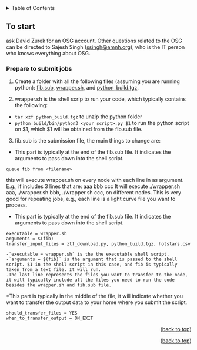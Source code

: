 <!-- TABLE OF CONTENTS -->
<details>
  <summary>Table of Contents</summary>
  <ol>
    <li><a href="#to-start">To start</a></li>
    <li><a href="#prepare">Prepare to submit jobs</a></li>
    <li><a href="#submit-jobs">Submit jobs</a></li>
    <li><a href="#cheat-sheet">Cheat sheet</a></li>
    <li><a href="#citation">To cite OSG</a></li>
  </ol>
</details>


<!-- To start -->
## To start
ask David Zurek for an OSG account. Other questions related to the OSG can be directed to Sajesh Singh (ssingh@amnh.org), who is the IT person who knows everything about OSG. 

<!-- prepare -->
### Prepare to submit jobs
1. Create a folder with all the following files (assuming you are running python): [fib.sub](https://github.com/lyx12311/osg_tutorial/blob/main/fib.sub), [wrapper.sh](https://github.com/lyx12311/osg_tutorial/blob/main/wrapper.sh), and [python_build.tgz](https://zenodo.org/record/7324844/files/python_build.tgz?download=1).
 
2. wrapper.sh is the shell scrip to run your code, which typically contains the following:
* `tar xzf python_build.tgz` to unzip the python folder
* `python_build/bin/python3 <your script>.py $1` to run the python script on $1, which $1 will be obtained from the fib.sub file.

3. fib.sub is the submission file, the main things to change are: 
* This part is typically at the end of the fib.sub file. It indicates the arguments to pass down into the shell script.
```
queue fib from <filename>
```
this will execute wrapper.sh on every node with each line in <filename> as argument. 
E.g., if <filename> includes 3 lines that are:
aaa
bbb
ccc
It will execute ./wrapper.sh aaa,  ./wrapper.sh bbb, ./wrapper.sh ccc, on different nodes. This is very good for repeating jobs, e.g., each line is a light curve file you want to process.  

* This part is typically at the end of the fib.sub file. It indicates the arguments to pass down into the shell script.
```
executable = wrapper.sh
arguments = $(fib)
transfer_input_files = ztf_download.py, python_build.tgz, hotstars.csv
```
	-`executable = wrapper.sh` is the the executable shell script. 
	-`arguments = $(fib)` is the argument that is passed to the shell script. $1 in the shell script in this case, and fib is typically taken from a text file. It will run.
	-The last line represents the files you want to transfer to the node, it will typically include all the files you need to run the code besides the wrapper.sh and fib.sub file.

*This part is typically in the middle of the file, it will indicate whether you want to transfer the output data to your home where you submit the script. 
```
should_transfer_files = YES
when_to_transfer_output = ON_EXIT
```

<p align="right">(<a href="#readme-top">back to top</a>)</p>




<!-- submit-jobs -->

<p align="right">(<a href="#readme-top">back to top</a>)</p>



